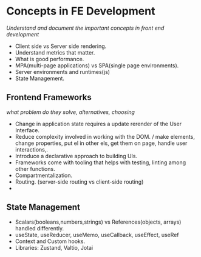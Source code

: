# Concepts in FE Development

*Understand and document the important concepts in front end development*

- Client side vs Server side rendering.
- Understand metrics that matter.
- What is good performance.
- MPA(multi-page applications) vs SPA(single page environments).
- Server environments and runtimes(js)
- State Management.

## Frontend Frameworks

*what problem do they solve, alternatives, choosing*

- Change in application state requires a update rerender of the User Interface.
- Reduce complexity involved in working with the DOM.
    / make elements, change properties, put el in other els, get them on page, handle user interactions,.
- Introduce a declarative approach to building UIs.
- Frameworks come with tooling that helps with testing, linting among other functions.
- Compartmentalization.
- Routing. (server-side routing vs client-side routing)
- 
 

## State Management

- Scalars(booleans,numbers,strings) vs References(objects, arrays) handled differently.
- useState, useReducer, useMemo, useCallback, useEffect, useRef
- Context and Custom hooks.
- Libraries: Zustand, Valtio, Jotai